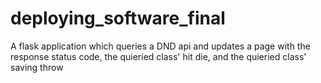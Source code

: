 # deploying_software_final

A flask application which queries a DND api and updates a page with the response status code, the quieried class' hit die, and the quieried class' saving throw
